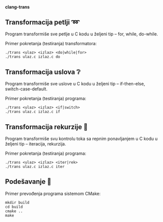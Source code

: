 #### clang-trans

## Transformacija petlji :loop:
Program transformiše sve petlje u C kodu u željeni tip – for, while, do-while.

Primer pokretanja (testiranja) transformatora:
```
./trans <ulaz> <izlaz> <do|while|for>
./trans ulaz.c izlaz.c do
```

## Transformacija uslova :grey_question:
Program transformiše sve uslove u C kodu u željeni tip – if-then-else, switch-case-default.

Primer pokretanja (testiranja) programa:
```
./trans <ulaz> <izlaz> <if|switch>
./trans ulaz.c izlaz.c if
```

## Transformacija rekurzije :repeat:
Program transformiše svu kontrolu toka sa repnim ponavljanjem u C kodu u željeni tip – iteracija, rekurzija.

Primer pokretanja (testiranja) programa:
```
./trans <ulaz> <izlaz> <iter|rek>
./trans ulaz.c izlaz.c iter
```

## Podešavanje :memo:
Primer prevođenja programa sistemom CMake:
```
mkdir build
cd build
cmake ..
make
```

